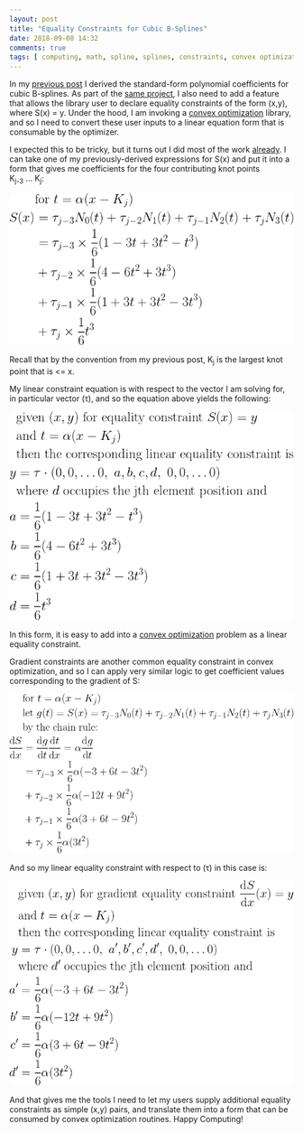 ```yaml
---
layout: post
title: "Equality Constraints for Cubic B-Splines"
date: 2018-09-08 14:32
comments: true
tags: [ computing, math, spline, splines, constraints, convex optimization, gradient, polynomial, polynomials ]
---
```


In my [previous post](http://erikerlandson.github.io/blog/2018/09/02/putting-cubic-b-splines-into-standard-polynomial-form/)
I derived the standard-form polynomial coefficients for cubic B-splines.
As part of the [same project](https://github.com/erikerlandson/snowball),
I also need to add a feature that allows the library user to declare equality constraints of the form <nobr>(x,y)</nobr>,
where <nobr>S(x) = y</nobr>. Under the hood, I am invoking a [convex optimization](https://github.com/erikerlandson/gibbous) library, and so I need to convert these
user inputs to a linear equation form that is consumable by the optimizer.

I expected this to be tricky, but it turns out I did most of the work [already](http://erikerlandson.github.io/blog/2018/09/02/putting-cubic-b-splines-into-standard-polynomial-form/).
I can take one of my previously-derived expressions for S(x) and put it into a form that gives me coefficients for the four contributing knot points <nobr>K<sub>j-3</sub> ... K<sub>j</sub></nobr>:

![eq](/assets/images/bspline/ybblhxfw.png)

Recall that by the convention from my previous post, <nobr>K<sub>j</sub></nobr> is the largest knot point that is <nobr><= x</nobr>.

My linear constraint equation is with respect to the vector I am solving for, in particular vector (τ), and so the
equation above yields the following:

![eq](/assets/images/bspline/y7jhvnmk.png)

In this form, it is easy to add into a [convex optimization](https://github.com/erikerlandson/gibbous) problem as a linear equality constraint.

Gradient constraints are another common equality constraint in convex optimization, and so I can apply very similar logic to get coefficient values corresponding to the gradient of S:

![eq](/assets/images/bspline/yd5fxmwk.png)

And so my linear equality constraint with respect to (τ) in this case is:

![eq](/assets/images/bspline/yalk3puu.png)

And that gives me the tools I need to let my users supply additional equality constraints as simple <nobr>(x,y)</nobr> pairs, and translate them into a form that can be consumed by convex optimization routines. Happy Computing!
